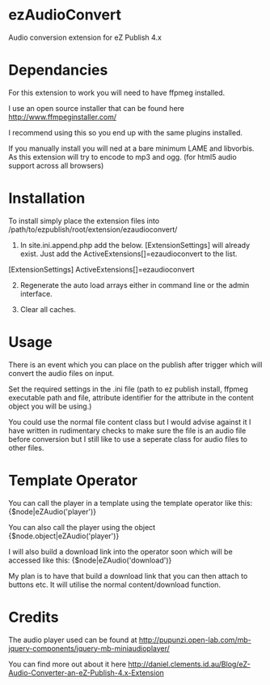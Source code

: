 ezAudioConvert
==============

Audio conversion extension for eZ Publish 4.x

Dependancies
==============
For this extension to work you will need to have ffpmeg installed.

I use an open source installer that can be found here http://www.ffmpeginstaller.com/

I recommend using this so you end up with the same plugins installed.

If you manually install you will ned at a bare minimum LAME and libvorbis. As this extension will try to encode to mp3 and ogg. (for html5 audio support across all browsers)

Installation
==============
To install simply place the extension files into /path/to/ezpublish/root/extension/ezaudioconvert/

1) In site.ini.append.php add the below. [ExtensionSettings] will already exist. Just add the ActiveExtensions[]=ezaudioconvert to the list.

[ExtensionSettings]
ActiveExtensions[]=ezaudioconvert

2) Regenerate the auto load arrays either in command line or the admin interface.

3) Clear all caches.

Usage
==============
There is an event which you can place on the publish after trigger which will convert the audio files on input.

Set the required settings in the .ini file (path to ez publish install, ffpmeg executable path and file, attribute identifier for the attribute in the content object you will be using.)

You could use the normal file content class but I would advise against it I have written in rudimentary checks to make sure the file is an audio file before conversion but I still like to use a seperate class for audio files to other files.

Template Operator
==============
You can call the player in a template using the template operator like this:
{$node|eZAudio('player')}

You can also call the player using the object {$node.object|eZAudio('player')}

I will also build a download link into the operator soon which will be accessed like this:
{$node|eZAudio('download')}

My plan is to have that build a download link that you can then attach to buttons etc. It will utilise the normal content/download function.

Credits
==============

The audio player used can be found at http://pupunzi.open-lab.com/mb-jquery-components/jquery-mb-miniaudioplayer/

You can find more out about it here http://daniel.clements.id.au/Blog/eZ-Audio-Converter-an-eZ-Publish-4.x-Extension
